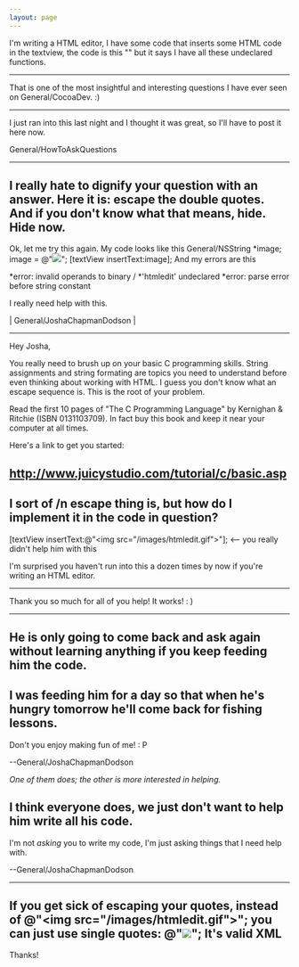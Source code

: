 ```yaml
---
layout: page
---
```


I'm writing a HTML editor, I have some code that inserts some HTML code in the textview, the code is this "<meta name="author" content="Josha Chapman-Dodson, AKA devboy">" but it says I have all these undeclared functions.

----

That is one of the most insightful and interesting questions I have ever seen on General/CocoaDev. :)

----

I just ran into this last night and I thought it was great, so I'll have to post it here now.

General/HowToAskQuestions

----

I really hate to dignify your question with an answer. Here it is: escape the double quotes. And if you don't know what that means, hide. Hide now.
----
Ok, let me try this again. My code looks like this
        General/NSString *image;
    image = @"<img src="/images/htmledit.gif">";
    [textView insertText:image];
And my errors are this
    

*error: invalid operands to binary /
*'htmledit' undeclared
*error: parse error before string constant


I really need help with this.

| General/JoshaChapmanDodson |

----

Hey Josha,

You really need to brush up on your basic C programming skills. String assignments and string formating are topics you need to understand before even thinking about working with HTML. I guess you don't know what an escape sequence is. This is the root of your problem. 

Read the first 10 pages of "The C Programming Language" by Kernighan & Ritchie (ISBN 0131103709). In fact buy this book and keep it near your computer at all times.

Here's a link to get you started:

http://www.juicystudio.com/tutorial/c/basic.asp
 ----
I sort of /n escape thing is, but how do I implement it in the code in question?
 ----

[textView insertText:@"<img src=\"/images/htmledit.gif\">"]; <-- you really didn't help him with this

I'm surprised you haven't run into this a dozen times by now if you're writing an HTML editor.  

----
Thank you so much for all of you help! It works! : )

----

He is only going to come back and ask again without learning anything if you keep feeding him the code. 
----

I was feeding him for a day so that when he's hungry tomorrow he'll come back for fishing lessons.
----
Don't you enjoy making fun of me! : P

--General/JoshaChapmanDodson

*One of them does; the other is more interested in helping.*

I think everyone does, we just don't want to help him write all his code.
----
I'm not *asking* you to write my code, I'm just asking things that I need help with.

--General/JoshaChapmanDodson

----

If you get sick of escaping your quotes, instead of @"<img src=\"/images/htmledit.gif\">"; you can just use single quotes: @"<img src='/images/htmledit.gif'>"; It's valid XML
----
Thanks!